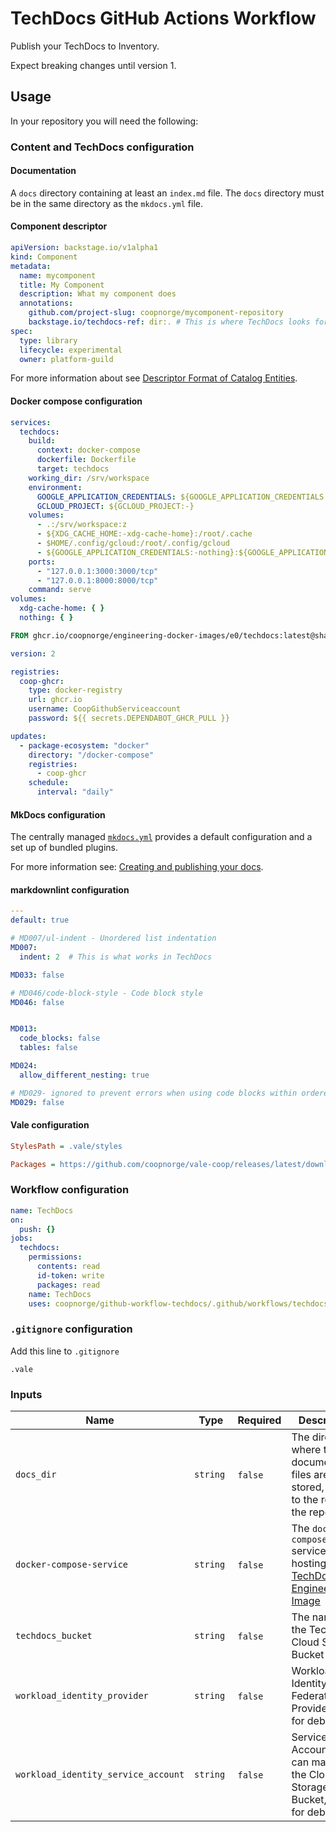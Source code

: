 # TechDocs GitHub Actions Workflow

Publish your TechDocs to Inventory.

Expect breaking changes until version 1.

## Usage

In your repository you will need the following:

### Content and TechDocs configuration

#### Documentation

A `docs` directory containing at least an `index.md` file. The `docs` directory
must be in the same directory as the `mkdocs.yml` file.

#### Component descriptor

```yaml title="catalog-info.yaml"
apiVersion: backstage.io/v1alpha1
kind: Component
metadata:
  name: mycomponent
  title: My Component
  description: What my component does
  annotations:
    github.com/project-slug: coopnorge/mycomponent-repository
    backstage.io/techdocs-ref: dir:. # This is where TechDocs looks for mkdocs.yml
spec:
  type: library
  lifecycle: experimental
  owner: platform-guild
```

For more information about see [Descriptor Format of Catalog Entities].

#### Docker compose configuration

```yaml title="docker-compose.yaml"
services:
  techdocs:
    build:
      context: docker-compose
      dockerfile: Dockerfile
      target: techdocs
    working_dir: /srv/workspace
    environment:
      GOOGLE_APPLICATION_CREDENTIALS: ${GOOGLE_APPLICATION_CREDENTIALS:-}
      GCLOUD_PROJECT: ${GCLOUD_PROJECT:-}
    volumes:
      - .:/srv/workspace:z
      - ${XDG_CACHE_HOME:-xdg-cache-home}:/root/.cache
      - $HOME/.config/gcloud:/root/.config/gcloud
      - ${GOOGLE_APPLICATION_CREDENTIALS:-nothing}:${GOOGLE_APPLICATION_CREDENTIALS:-/tmp/empty-GOOGLE_APPLICATION_CREDENTIALS}
    ports:
      - "127.0.0.1:3000:3000/tcp"
      - "127.0.0.1:8000:8000/tcp"
    command: serve
volumes:
  xdg-cache-home: { }
  nothing: { }
```

```Dockerfile title="docker-compose/Dockerfile"
FROM ghcr.io/coopnorge/engineering-docker-images/e0/techdocs:latest@sha256:1216b9a8944a5e8d24a7c878209748430140eee33f03e2b12c89d2216a21d924 as techdocs
```

```yaml title=".github/dependabot.yml"
version: 2

registries:
  coop-ghcr:
    type: docker-registry
    url: ghcr.io
    username: CoopGithubServiceaccount
    password: ${{ secrets.DEPENDABOT_GHCR_PULL }}

updates:
  - package-ecosystem: "docker"
    directory: "/docker-compose"
    registries:
      - coop-ghcr
    schedule:
      interval: "daily"
```

#### MkDocs configuration

The centrally managed
[`mkdocs.yml`](https://github.com/coopnorge/engineering-docker-images/blob/main/images/techdocs/context/mkdocs.yml)
provides a default configuration and a set up of bundled plugins.

For more information see: [Creating and publishing your docs].

#### markdownlint configuration

```yaml title=".markdownlint.yaml"
---
default: true

# MD007/ul-indent - Unordered list indentation
MD007:
  indent: 2  # This is what works in TechDocs

MD033: false

# MD046/code-block-style - Code block style
MD046: false


MD013:
  code_blocks: false
  tables: false

MD024:
  allow_different_nesting: true

# MD029- ignored to prevent errors when using code blocks within ordered lists
MD029: false
```

#### Vale configuration

```ini title=".vale.ini"
StylesPath = .vale/styles

Packages = https://github.com/coopnorge/vale-coop/releases/latest/download/Coop.zip
```

### Workflow configuration

```yaml title=".github/workflows/techdocs.yaml"
name: TechDocs
on:
  push: {}
jobs:
  techdocs:
    permissions:
      contents: read
      id-token: write
      packages: read
    name: TechDocs
    uses: coopnorge/github-workflow-techdocs/.github/workflows/techdocs.yaml@v0
```

### `.gitignore` configuration

Add this line to `.gitignore`

```text
.vale
```

### Inputs

<!-- markdownlint-disable MD013 -->
| Name                                | Type     | Required | Description                                                                                    | Default Value                                                                                             |
|-------------------------------------|----------|----------|------------------------------------------------------------------------------------------------|-----------------------------------------------------------------------------------------------------------|
| `docs_dir`                          | `string` | `false`  | The directory where the documentation files are stored, relative to the root of the repository | `docs/`                                                                                                   |
| `docker-compose-service`            | `string` | `false`  | The `docker compose` service hosting the [TechDocs Engineering Image]                          | `techdocs`                                                                                                |
| `techdocs_bucket`                   | `string` | `false`  | The name of the TechDocs Cloud Storage Bucket                                                  | `coop-techdocs-backstage-production-44f7`                                                                 |
| `workload_identity_provider`        | `string` | `false`  | Workload Identity Federation Provider, used for debugging                                      | `projects/1063410054216/locations/global/workloadIdentityPools/techdocs-pool/providers/techdocs-provider` |
| `workload_identity_service_account` | `string` | `false`  | Service Account that can managed the Cloud Storage Bucket, used for debugging                  | `techdocs-publisher@backstage-production-44f7.iam.gserviceaccount.com`                                    |
<!-- markdownlint-enable MD013 -->

[Creating and publishing your docs]: https://backstage.io/docs/features/techdocs/creating-and-publishing
[Descriptor Format of Catalog Entities]: https://backstage.io/docs/features/software-catalog/descriptor-format
[TechDocs Engineering Image]: https://github.com/coopnorge/engineering-docker-images/tree/main/images/techdocs
